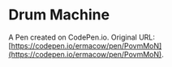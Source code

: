 # Drum Machine

A Pen created on CodePen.io. Original URL: [https://codepen.io/ermacow/pen/PovmMoN](https://codepen.io/ermacow/pen/PovmMoN).

